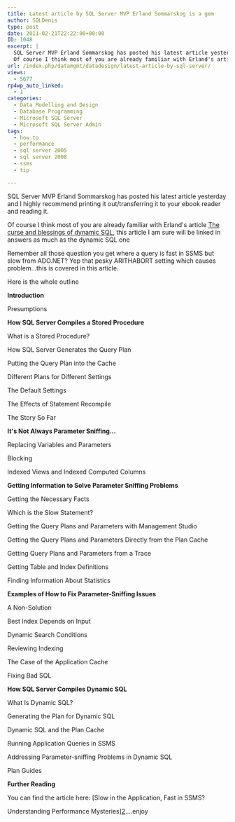 ```yaml
---
title: Latest article by SQL Server MVP Erland Sommarskog is a gem
author: SQLDenis
type: post
date: 2011-02-21T22:22:00+00:00
ID: 1048
excerpt: |
  SQL Server MVP Erland Sommarskog has posted his latest article yesterday and I highly recommend printing it out/transferring it to your ebook reader and reading it.
  Of course I think most of you are already familiar with Erland's article The curse and&hellip;
url: /index.php/datamgmt/datadesign/latest-article-by-sql-server/
views:
  - 5677
rp4wp_auto_linked:
  - 1
categories:
  - Data Modelling and Design
  - Database Programming
  - Microsoft SQL Server
  - Microsoft SQL Server Admin
tags:
  - how to
  - performance
  - sql server 2005
  - sql server 2008
  - ssms
  - tip

---
```

SQL Server MVP Erland Sommarskog has posted his latest article yesterday and I highly recommend printing it out/transferring it to your ebook reader and reading it.
  
Of course I think most of you are already familiar with Erland's article [The curse and blessings of dynamic SQL][1], this article I am sure will be linked in answers as much as the dynamic SQL one

Remember all those question you get where a query is fast in SSMS but slow from ADO.NET? Yep that pesky ARITHABORT setting which causes problem...this is covered in this article.

Here is the whole outline

 **Introduction**
        
Presumptions
     
**How SQL Server Compiles a Stored Procedure**
        
What is a Stored Procedure?
        
How SQL Server Generates the Query Plan
        
Putting the Query Plan into the Cache
        
Different Plans for Different Settings
        
The Default Settings
        
The Effects of Statement Recompile
        
The Story So Far
     
**It's Not Always Parameter Sniffing...**
        
Replacing Variables and Parameters
        
Blocking
        
Indexed Views and Indexed Computed Columns
     
**Getting Information to Solve Parameter Sniffing Problems**
        
Getting the Necessary Facts
        
Which is the Slow Statement?
        
Getting the Query Plans and Parameters with Management Studio
        
Getting the Query Plans and Parameters Directly from the Plan Cache
        
Getting Query Plans and Parameters from a Trace
        
Getting Table and Index Definitions
        
Finding Information About Statistics
     
**Examples of How to Fix Parameter-Sniffing Issues**
        
A Non-Solution
        
Best Index Depends on Input
        
Dynamic Search Conditions
        
Reviewing Indexing
        
The Case of the Application Cache
        
Fixing Bad SQL
     
**How SQL Server Compiles Dynamic SQL**
        
What Is Dynamic SQL?
        
Generating the Plan for Dynamic SQL
        
Dynamic SQL and the Plan Cache
        
Running Application Queries in SSMS
        
Addressing Parameter-sniffing Problems in Dynamic SQL
        
Plan Guides
     
**Further Reading**

You can find the article here: [Slow in the Application, Fast in SSMS?
  
Understanding Performance Mysteries][2]....enjoy

 [1]: http://www.sommarskog.se/dynamic_sql.html
 [2]: http://www.sommarskog.se/query-plan-mysteries.html